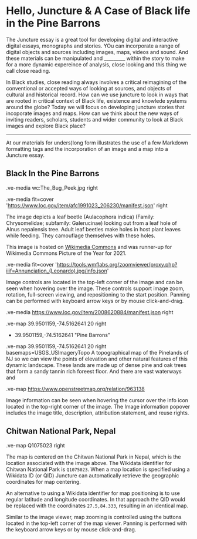 # Hello, Juncture & A Case of Black life in the Pine Barrons

The Juncture essay is a great tool for developing digital and interactive digital essays, monographs and stories. YOu can incorporate a range of digital objects and sources including images, maps, videos and sound. And these materials can be manipulated and _________ within the story to make for a more dynamic expereince of analysis, close looking and this thing we call close reading. 

In Black studies, close reading always involves a critical reimagining of the conventional or accepted ways of looking at sources, and objects of cultural and historical record. How can we use juncture to look in ways that are rooted in critical context of Black life, existence and knowlede systems around the globe? Today we will focus on developing juncture stories that incoporate images and maps. How can we think about the new ways of inviting readers, scholars, students and wider community to look at Black images and explore Black place? 

---

At our materials for unders)long form illustrates the use of a few Markdown formatting tags and the incorporation of an image and a map into a Juncture essay.

## Black In the Pine Barrons

.ve-media wc:The_Bug_Peek.jpg right

.ve-media fit=cover 'https://www.loc.gov/item/afc1991023_206230/manifest.json' right





The image depicts a leaf beetle (Aulacophora indica) (Family: Chrysomelidae; subfamily: Galerucinae) looking out from a leaf hole of Alnus nepalensis tree. Adult leaf beetles make holes in host plant leaves while feeding. They camouflage themselves with these holes.

This image is hosted on [Wikimedia Commons](https://commons.wikimedia.org/wiki/File:The_Bug_Peek.jpg) and was runner-up for Wikimedia Commons Picture of the Year for 2021.

.ve-media fit=cover 'https://tools.wmflabs.org/zoomviewer/proxy.php?iiif=Annunciation_(Leonardo).jpg/info.json'


Image controls are located in the top-left corner of the image and can be seen when hovering over the image.  These controls support image zoom, rotation, full-screen viewing, and repositioning to the start position.  Panning can be performed with keyboard arrow keys or by mouse click-and-drag.

.ve-media https://www.loc.gov/item/2008620884/manifest.json right

.ve-map 39.9501159,-74.5162641 20 right  
- 39.9501159,-74.5162641 "Pine Barrons"


.ve-map 39.9501159,-74.5162641 20 right basemaps=USGS_USImageryTopo
A topographical map of the Pinelands of NJ so we can view the points of elevation and other natural features of this dynamic landscape. These lands are made up of dense pine and oak trees that form a sandy tannin rich foreest floor. And there are vast waterways and 

.ve-map https://www.openstreetmap.org/relation/963138 



Image information can be seen when hovering the cursor over the info icon located in the top-right corner of the image.  The Image information popover includes the image title, description, attribution statement, and reuse rights.

## Chitwan National Park, Nepal

.ve-map Q1075023 right

The map is centered on the Chitwan National Park in Nepal, which is the location associated with the image above.  The Wikidata identifier for Chitwan National Park is `Q1075023`.  When a map location is specified using a Wikidata ID (or QID) Juncture can automatically retrieve the geographic coordinates for map centering.

An alternative to using a Wikidata identifier for map positioning is to use regular latitude and longitude coordinates.  In that approach the QID would be replaced with the coordinates `27.5,84.333`, resulting in an identical map.

Similar to the image viewer, map zooming is controlled using the buttons located in the top-left corner of the map viewer.  Panning is performed with the keyboard arrow keys or by mouse click-and-drag.

